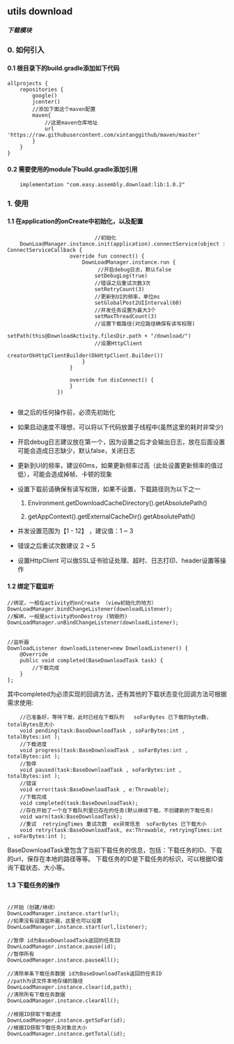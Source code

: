 
## utils download

##### 下载模块

### 0. 如何引入

#### 0.1 根目录下的build.gradle添加如下代码

```
allprojects {
    repositories {
        google()
        jcenter()
        //添加下面这个maven配置
        maven{
            //这是maven仓库地址
            url 'https://raw.githubusercontent.com/xintanggithub/maven/master'
        }
    }
}
```

#### 0.2 需要使用的module下build.gradle添加引用

```
    implementation "com.easy.assembly.download:lib:1.0.2"
```

### 1. 使用

#### 1.1 在application的onCreate中初始化，以及配置

```
                            //初始化
    DownLoadManager.instance.init(application).connectService(object : ConnectServiceCallback {
                    override fun connect() {
                        DownLoadManager.instance.run {
                             //开启debug日志，默认false
                            setDebugLog(true)
                            //错误之后重试次数3次
                            setRetryCount(3)
                            //更新到UI的频率，单位ms
                            setGlobalPost2UIInterval(60)
                            //并发任务设置为最大3个
                            setMaxThreadCount(3)
                            //设置下载路径(对应路径确保有读写权限)
                            setPath(this@DownloadActivity.filesDir.path + "/download/")
                            //设置HttpClient
                            creatorOkHttpClientBuilder(OkHttpClient.Builder())
                        }
                    }

                    override fun disConnect() {
                    }
                })
                           
```

- 做之后的任何操作前，必须先初始化

- 如果启动速度不理想，可以将以下代码放置子线程中(虽然这里的耗时非常少)

- 开启debug日志建议放在第一个，因为设置之后才会输出日志，放在后面设置可能会造成日志缺少，默认false，关闭日志

- 更新到UI的频率，建议60ms，如果更新频率过高（此处设置更新频率的值过低），可能会造成掉帧、卡顿的现象

- 设置下载前请确保有读写权限，如果不设置，下载路径则为以下之一

    1. Environment.getDownloadCacheDirectory().getAbsolutePath()
    
    2. getAppContext().getExternalCacheDir().getAbsolutePath()

- 并发设置范围为【1 - 12】 ，建议值：1 ~ 3

- 错误之后重试次数建议 2 ~ 5

- 设置HttpClient 可以做SSL证书验证处理、超时、日志打印、header设置等操作

#### 1.2 绑定下载监听

```
//绑定，一般在activity的onCreate （view初始化的地方）
DownLoadManager.bindChangeListener(downloadListener);
//解绑，一般是activity的onDestroy (销毁的)
DownLoadManager.unBindChangeListener(downloadListener);


//监听器
DownloadListener downloadListener=new DownloadListener() {
    @Override
    public void completed(BaseDownloadTask task) {
        //下载完成  
    }
};
```

其中completed为必须实现的回调方法，还有其他的下载状态变化回调方法可根据需求使用:

```
    //已准备好，等待下载，此时已经在下载队列   soFarBytes 已下载的byte数，totalBytes总大小
    void pending(task:BaseDownloadTask , soFarBytes:int , totalBytes:int );
    //下载进度
    void progress(task:BaseDownloadTask , soFarBytes:int , totalBytes:int );
    //暂停
    void paused(task:BaseDownloadTask , soFarBytes:int , totalBytes:int );
    //错误
    void error(task:BaseDownloadTask , e:Throwable);
    //下载完成
    void completed(task:BaseDownloadTask);
    //存在开始了一个在下载队列里已存在的任务(默认继续下载，不创建新的下载任务)
    void warn(task:BaseDownloadTask);
    //重试  retryingTimes 重试次数  ex异常信息  soFarBytes 已下载大小
    void retry(task:BaseDownloadTask, ex:Throwable, retryingTimes:int , soFarBytes:int );
```

BaseDownloadTask里包含了当前下载任务的信息，包括：下载任务的ID、下载的url，保存在本地的路径等等。
下载任务的ID是下载任务的标识，可以根据ID查询下载状态、大小等。


#### 1.3 下载任务的操作

```

//开始（创建/继续）
DownLoadManager.instance.start(url);
//如果没有设置监听器，这里也可以设置
DownLoadManager.instance.start(url,listener);

//暂停 id为BaseDownloadTask返回的任务ID
DownLoadManager.instance.pause(id);
//暂停所有
DownLoadManager.instance.pauseAll();

//清除单条下载任务数据 id为BaseDownloadTask返回的任务ID
//path为该文件本地存储的路径
DownLoadManager.instance.clear(id,path);
//清除所有下载任务数据
DownLoadManager.instance.clearAll();

//根据ID获取下载进度
DownLoadManager.instance.getSoFar(id);
//根据ID获取下载任务对象总大小
DownLoadManager.instance.getTotal(id);

```